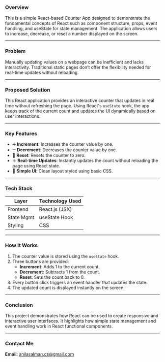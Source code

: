 ### **Overview**

This is a simple React-based Counter App designed to demonstrate the fundamental concepts of React such as component structure, props, event handling, and useState for state management. The application allows users to increase, decrease, or reset a number displayed on the screen.

---

### **Problem**

Manually updating values on a webpage can be inefficient and lacks interactivity. Traditional static pages don’t offer the flexibility needed for real-time updates without reloading.

---

### **Proposed Solution**

This React application provides an interactive counter that updates in real time without refreshing the page. Using React's `useState` hook, the app keeps track of the current count and updates the UI dynamically based on user interactions.

---

### **Key Features**

- ➕ **Increment**: Increases the counter value by one.
- ➖ **Decrement**: Decreases the counter value by one.
- 🔄 **Reset**: Resets the counter to zero.
- ⚛️ **Real-time Updates**: Instantly updates the count without reloading the page using React state.
- 🎨 **Simple UI**: Clean layout styled using basic CSS.

---

### **Tech Stack**

| Layer       | Technology Used   |
|-------------|--------------------|
| Frontend    | React.js (JSX)     |
| State Mgmt  | useState Hook       |
| Styling     | CSS                |

---

### **How It Works**

1. The counter value is stored using the `useState` hook.
2. Three buttons are provided:
   - **Increment**: Adds 1 to the current count.
   - **Decrement**: Subtracts 1 from the count.
   - **Reset**: Sets the count back to 0.
3. Every button click triggers an event handler that updates the state.
4. The updated count is displayed instantly on the screen.

---

### **Conclusion**

This project demonstrates how React can be used to create responsive and interactive user interfaces. It highlights how simple state management and event handling work in React functional components.

---

### **Contact Me**
 **Email**: anilasalman.cs@gmail.com
